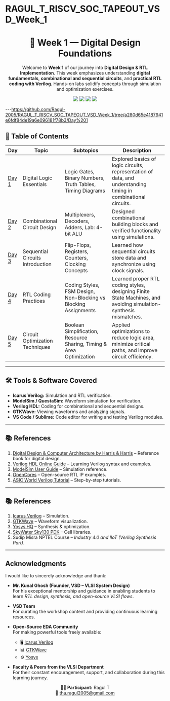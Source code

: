 # RAGUL_T_RISCV_SOC_TAPEOUT_VSD_Week_1

<div align="center">
  <h1>🚀 Week 1 — Digital Design Foundations</h1>
  <p>
    Welcome to <b>Week 1</b> of our journey into <b>Digital Design & RTL Implementation</b>.  
    This week emphasizes understanding <b>digital fundamentals</b>, <b>combinational and sequential circuits</b>,  
    and <b>practical RTL coding with Verilog</b>. Hands-on labs solidify concepts through simulation and optimization exercises.
  </p>

  <img src="https://img.shields.io/badge/Week1-Introduction-blue?style=for-the-badge" />
  <img src="https://img.shields.io/badge/Tools-Icarus%20Verilog-orange?style=for-the-badge" />
  <img src="https://img.shields.io/badge/Language-Verilog-red?style=for-the-badge" />
  <img src="https://img.shields.io/badge/Simulation-ModelSim-green?style=for-the-badge" />
</div>

---https://github.com/Ragul-2005/RAGUL_T_RISCV_SOC_TAPEOUT_VSD_Week_1/tree/a280d65e4187941e6fdf84de19a6e096181f78b3/Day%201

## 📑 Table of Contents

| Day | Topic | Subtopics | Description |
|-----|-------|-----------|-------------|
| [Day 1](https://github.com/Ragul-2005/RAGUL_T_RISCV_SOC_TAPEOUT_VSD_Week_1/tree/a280d65e4187941e6fdf84de19a6e096181f78b3/Day%201) | Digital Logic Essentials | Logic Gates, Binary Numbers, Truth Tables, Timing Diagrams | Explored basics of logic circuits, representation of data, and understanding timing in combinational circuits. |
| [Day 2](Day-2/README.md) | Combinational Circuit Design | Multiplexers, Decoders, Adders, Lab: 4-bit ALU | Designed combinational building blocks and verified functionality using simulations. |
| [Day 3](Day-3/README.md) | Sequential Circuits Introduction | Flip-Flops, Registers, Counters, Clocking Concepts | Learned how sequential circuits store data and synchronize using clock signals. |
| [Day 4](Day-4/README.md) | RTL Coding Practices | Coding Styles, FSM Design, Non-Blocking vs Blocking Assignments | Learned proper RTL coding styles, designing Finite State Machines, and avoiding simulation-synthesis mismatches. |
| [Day 5](Day-5/README.md) | Circuit Optimization Techniques | Boolean Simplification, Resource Sharing, Timing & Area Optimization | Applied optimizations to reduce logic area, minimize critical paths, and improve circuit efficiency. |

---

## 🛠️ Tools & Software Covered

- **Icarus Verilog:** Simulation and RTL verification.  
- **ModelSim / QuestaSim:** Waveform simulation for verification.  
- **Verilog HDL:** Coding for combinational and sequential designs.  
- **GTKWave:** Viewing waveforms and analyzing signals.  
- **VS Code / Sublime:** Code editor for writing and testing Verilog modules.  

---

## 📚 References  

1. [Digital Design & Computer Architecture by Harris & Harris](https://www.amazon.com/Digital-Design-Computer-Architecture-ARM/dp/0128000566) – Reference book for digital design.  
2. [Verilog HDL Online Guide](https://www.verilogpro.com/) – Learning Verilog syntax and examples.  
3. [ModelSim User Guide](https://www.intel.com/content/www/us/en/programmable/quartushelp/19.1/mergedProjects/Modelsim.html) – Simulation reference.  
4. [OpenCores](https://opencores.org/) – Open-source RTL IP examples.  
5. [ASIC World Verilog Tutorial](https://www.asic-world.com/verilog/veritut.html) – Step-by-step tutorials.  

---


  ## 📚 References  

1. [Icarus Verilog](http://iverilog.icarus.com/) – Simulation.  
2. [GTKWave](http://gtkwave.sourceforge.net/) – Waveform visualization.  
3. [Yosys HQ](https://yosyshq.net/yosys/) – Synthesis & optimization.  
4. [SkyWater Sky130 PDK](https://skywater-pdk.readthedocs.io/) – Cell libraries.  
5. Sudip Misra NPTEL Course – *Industry 4.0 and IIoT (Verilog Synthesis Part)*.

---

## Acknowledgments  

I would like to sincerely acknowledge and thank:  

- **Mr. Kunal Ghosh (Founder, VSD – VLSI System Design)**  
  For his exceptional mentorship and guidance in enabling students to learn *RTL design, synthesis, and open-source VLSI flows*.  

- **VSD Team**  
  For curating the workshop content and providing continuous learning resources.  

- **Open-Source EDA Community**  
  For making powerful tools freely available:  
  - 🖥️ [Icarus Verilog](http://iverilog.icarus.com/)  
  - 📊 [GTKWave](http://gtkwave.sourceforge.net/)  
  - ⚙️ [Yosys](https://yosyshq.net/yosys/)  

- **Faculty & Peers from the VLSI Department**  
  For their constant encouragement, support, and collaboration during this learning journey.


<div align="center">

**👨‍💻 Participant:** Ragul T  
📧 tha.ragul2005@gmail.com

</div>


